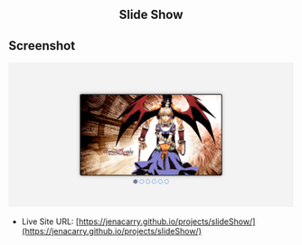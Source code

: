 <div align="center">
  <h2>Slide Show</h2>
</div>

## Screenshot

<div align="center">

![](./assets/images/screenshot.png)

</div>

- Live Site URL: [https://jenacarry.github.io/projects/slideShow/](https://jenacarry.github.io/projects/slideShow/)
